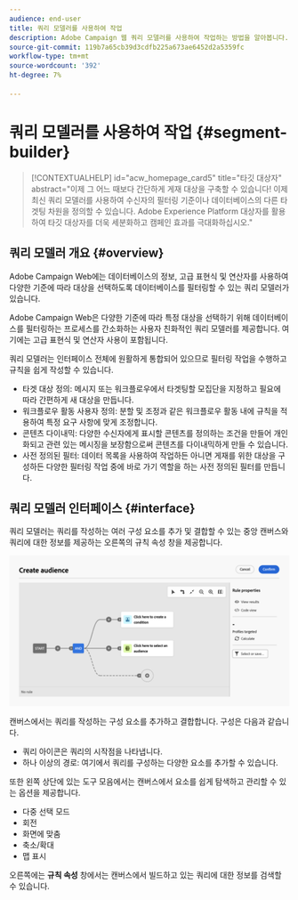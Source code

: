 ```yaml
---
audience: end-user
title: 쿼리 모델러를 사용하여 작업
description: Adobe Campaign 웹 쿼리 모델러를 사용하여 작업하는 방법을 알아봅니다.
source-git-commit: 119b7a65cb39d3cdfb225a673ae6452d2a5359fc
workflow-type: tm+mt
source-wordcount: '392'
ht-degree: 7%

---
```


# 쿼리 모델러를 사용하여 작업 {#segment-builder}

>[!CONTEXTUALHELP]
>id="acw_homepage_card5"
>title="타깃 대상자"
>abstract="이제 그 어느 때보다 간단하게 게재 대상을 구축할 수 있습니다! 이제 최신 쿼리 모델러를 사용하여 수신자의 필터링 기준이나 데이터베이스의 다른 타겟팅 차원을 정의할 수 있습니다. Adobe Experience Platform 대상자를 활용하여 타깃 대상자를 더욱 세분화하고 캠페인 효과를 극대화하십시오."

## 쿼리 모델러 개요 {#overview}

Adobe Campaign Web에는 데이터베이스의 정보, 고급 표현식 및 연산자를 사용하여 다양한 기준에 따라 대상을 선택하도록 데이터베이스를 필터링할 수 있는 쿼리 모델러가 있습니다.


Adobe Campaign Web은 다양한 기준에 따라 특정 대상을 선택하기 위해 데이터베이스를 필터링하는 프로세스를 간소화하는 사용자 친화적인 쿼리 모델러를 제공합니다. 여기에는 고급 표현식 및 연산자 사용이 포함됩니다.

쿼리 모델러는 인터페이스 전체에 원활하게 통합되어 있으므로 필터링 작업을 수행하고 규칙을 쉽게 작성할 수 있습니다.

* 타겟 대상 정의: 메시지 또는 워크플로우에서 타겟팅할 모집단을 지정하고 필요에 따라 간편하게 새 대상을 만듭니다.
* 워크플로우 활동 사용자 정의: 분할 및 조정과 같은 워크플로우 활동 내에 규칙을 적용하여 특정 요구 사항에 맞게 조정합니다.
* 콘텐츠 다이내믹: 다양한 수신자에게 표시할 콘텐츠를 정의하는 조건을 만들어 개인화되고 관련 있는 메시징을 보장함으로써 콘텐츠를 다이내믹하게 만들 수 있습니다.
* 사전 정의된 필터: 데이터 목록을 사용하여 작업하든 아니면 게재를 위한 대상을 구성하든 다양한 필터링 작업 중에 바로 가기 역할을 하는 사전 정의된 필터를 만듭니다.

## 쿼리 모델러 인터페이스 {#interface}

쿼리 모델러는 쿼리를 작성하는 여러 구성 요소를 추가 및 결합할 수 있는 중앙 캔버스와 쿼리에 대한 정보를 제공하는 오른쪽의 규칙 속성 창을 제공합니다.

![](assets/query-interface.png)

캔버스에서는 쿼리를 작성하는 구성 요소를 추가하고 결합합니다. 구성은 다음과 같습니다.

* 쿼리 아이콘은 쿼리의 시작점을 나타냅니다.
* 하나 이상의 경로: 여기에서 쿼리를 구성하는 다양한 요소를 추가할 수 있습니다.

또한 왼쪽 상단에 있는 도구 모음에서는 캔버스에서 요소를 쉽게 탐색하고 관리할 수 있는 옵션을 제공합니다.

* 다중 선택 모드
* 회전
* 화면에 맞춤
* 축소/확대
* 맵 표시


오른쪽에는 **규칙 속성** 창에서는 캔버스에서 빌드하고 있는 쿼리에 대한 정보를 검색할 수 있습니다.
